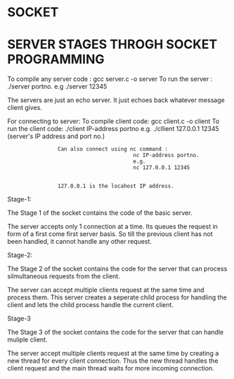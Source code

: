 SOCKET
======
SERVER STAGES THROGH SOCKET PROGRAMMING 
======

To compile any server code :
						 	gcc server.c -o server
To run the server :
							./server portno.
							e.g 
							./server 12345


The servers are just an echo server. It just echoes back whatever message client gives.

For connecting to server:
 					To compile client code:
 											gcc client.c -o client
 					To run the client code:
 											./client IP-address portno
 											e.g.
 											./cllient 127.0.0.1 12345 (server's IP address and port no.)

 					Can also connect using nc command :
 											nc IP-address portno.
 											e.g.
 											nc 127.0.0.1 12345 


 					127.0.0.1 is the locahost IP address.


Stage-1:

The Stage 1 of the socket contains the code of the basic server.

The server accepts only 1 connection at a time. Its queues the request in form of a first come first server basis. 
So till the previous client has not been handled, it cannot handle any other request.

Stage-2:

The Stage 2 of the socket contains the code for the server that can process silmultaneous requests from the client.

The server can accept multiple clients request at the same time and process them. This server creates a seperate child process for handling the client and lets the child process handle the current client.

Stage-3

The Stage 3 of the socket contains the code for the server that can handle muliple client.

The server accept multiple  clients request at the same time by creating a new thread for every client connection. Thus the new thread handles the client request and the main thread waits for more incoming connection.